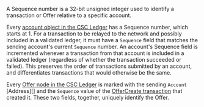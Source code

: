 A Sequence number is a 32-bit unsigned integer used to identify a transaction or Offer relative to a specific account.

Every [account object in the CSC Ledger](reference-ledger-format.html#accountroot) has a Sequence number, which starts at 1. For a transaction to be relayed to the network and possibly included in a validated ledger, it must have a `Sequence` field that matches the sending account's current `Sequence` number. An account's Sequence field is incremented whenever a transaction from that account is included in a validated ledger (regardless of whether the transaction succeeded or failed). This preserves the order of transactions submitted by an account, and differentiates transactions that would otherwise be the same.

Every [Offer node in the CSC Ledger](reference-ledger-format.html#offer) is marked with the sending `Account` [Address][] and the `Sequence` value of the [OfferCreate transaction](reference-transaction-format.html#offercreate) that created it. These two fields, together, uniquely identify the Offer.
